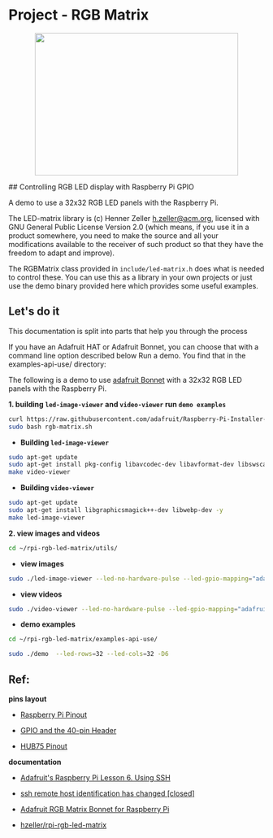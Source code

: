 # Project - RGB Matrix 
  <p align="center" ><a href="https://www.youtube.com/watch?v=lxISwvN1Cic" >
  <img src="https://ucb-courses-materials.s3.us-east-2.amazonaws.com/images/art173_final+_peoject_img.png" width="400" height="280" style="width: 400px; height: 280px;">
  </a></p> 
## Controlling RGB LED display with Raspberry Pi GPIO

A demo to use a 32x32 RGB LED panels with the Raspberry Pi.

The LED-matrix library is (c) Henner Zeller [h.zeller@acm.org](h.zeller@acm.org), licensed with GNU General Public License Version 2.0 (which means, if you use it in a product somewhere, you need to make the source and all your modifications available to the receiver of such product so that they have the freedom to adapt and improve).

The RGBMatrix class provided in `include/led-matrix.h` does what is needed to control these. You can use this as a library in your own projects or just use the demo binary provided here which provides some useful examples.

## Let's do it

This documentation is split into parts that help you through the process

If you have an Adafruit HAT or Adafruit Bonnet, you can choose that with a command line option described below
Run a demo. You find that in the examples-api-use/ directory:

The following is a demo to use [adafruit Bonnet](https://learn.adafruit.com/adafruit-rgb-matrix-bonnet-for-raspberry-pi/overview) with a 32x32 RGB LED panels with the Raspberry Pi.

**1. building `led-image-viewer` and `video-viewer` run `demo examples`**

```bash
curl https://raw.githubusercontent.com/adafruit/Raspberry-Pi-Installer-Scripts/main/rgb-matrix.sh >rgb-matrix.sh
sudo bash rgb-matrix.sh
```

-   **Building `led-image-viewer`**

```bash
sudo apt-get update
sudo apt-get install pkg-config libavcodec-dev libavformat-dev libswscale-dev
make video-viewer
```

-   **Building `video-viewer`**

```bash
sudo apt-get update
sudo apt-get install libgraphicsmagick++-dev libwebp-dev -y
make led-image-viewer
```

**2.  view images and videos**


```bash
cd ~/rpi-rgb-led-matrix/utils/
```

-   **view images**

```bash
sudo ./led-image-viewer --led-no-hardware-pulse --led-gpio-mapping="adafruit-hat" -f -w3  *.jpg 
```

-   **view videos**

```bash
sudo ./video-viewer --led-no-hardware-pulse --led-gpio-mapping="adafruit-hat" -f 1.mp4
```

-   **demo examples**

```bash
cd ~/rpi-rgb-led-matrix/examples-api-use/
```


```bash
sudo ./demo  --led-rows=32 --led-cols=32 -D6
```
## Ref:  

**pins layout**

-   [Raspberry Pi Pinout](https://pinout.xyz/)

-   [GPIO and the 40-pin Header](https://www.raspberrypi.com/documentation/computers/raspberry-pi.html)

-   [HUB75 Pinout](https://www.google.com/imgres?imgurl=https%3A%2F%2Fhackster.imgix.net%2Fuploads%2Fimage%2Ffile%2F146125%2Fidc-hub75-connector.jpg%3Fauto%3Dcompress%252Cformat%26w%3D740%26h%3D555%26fit%3Dmax&tbnid=TDTiTN1TQVEzeM&vet=12ahUKEwjD-MfBhcyCAxWKGEQIHScKAHAQMygMegQIARBu..i&imgrefurl=https%3A%2F%2Fwww.hackster.io%2Faleksand1975%2Fhub75-led-display-driver-777bac&docid=63DavVdH8vuVcM&w=487&h=555&q=hub75e%20pinout&hl=en&ved=2ahUKEwjD-MfBhcyCAxWKGEQIHScKAHAQMygMegQIARBu)

**documentation**

-   [Adafruit's Raspberry Pi Lesson 6. Using SSH](https://learn.adafruit.com/adafruits-raspberry-pi-lesson-6-using-ssh)
-   [ssh remote host identification has changed [closed]](https://stackoverflow.com/questions/20840012/ssh-remote-host-identification-has-changed)
-   [Adafruit RGB Matrix Bonnet for Raspberry Pi](https://www.adafruit.com/product/3211)

-   [hzeller/rpi-rgb-led-matrix](https://github.com/hzeller/rpi-rgb-led-matrix)

